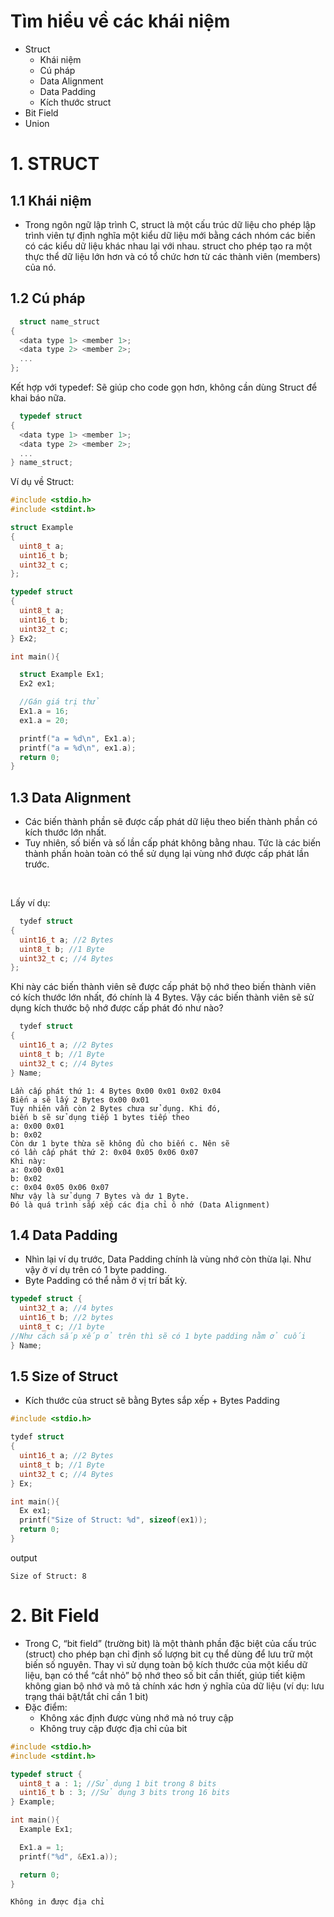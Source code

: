 # Tìm hiểu về các khái niệm
- Struct
  - Khái niệm
  - Cú pháp
  - Data Alignment
  - Data Padding
  - Kích thước struct
- Bit Field
- Union
# 1. STRUCT
## 1.1 Khái niệm
- Trong ngôn ngữ lập trình C, struct là một cấu trúc dữ liệu cho phép lập trình viên tự định nghĩa một kiểu dữ liệu mới bằng cách nhóm các biến có các kiểu dữ liệu khác nhau lại với nhau. struct cho phép tạo ra một thực thể dữ liệu lớn hơn và có tổ chức hơn từ các thành viên (members) của nó.
## 1.2 Cú pháp

```cpp
  struct name_struct
{
  <data type 1> <member 1>;
  <data type 2> <member 2>;
  ...
};  
```

Kết hợp với typedef: Sẽ giúp cho code gọn hơn, không cần dùng Struct để khai báo nữa.

```cpp
  typedef struct
{
  <data type 1> <member 1>;
  <data type 2> <member 2>;
  ...
} name_struct;
```

Ví dụ về Struct:

```cpp
#include <stdio.h>
#include <stdint.h>

struct Example
{
  uint8_t a;
  uint16_t b;
  uint32_t c;
};

typedef struct
{
  uint8_t a;
  uint16_t b;
  uint32_t c;
} Ex2;

int main(){

  struct Example Ex1;
  Ex2 ex1;

  //Gán giá trị thử
  Ex1.a = 16;
  ex1.a = 20;

  printf("a = %d\n", Ex1.a);
  printf("a = %d\n", ex1.a); 
  return 0;
}
```
## 1.3 Data Alignment
- Các biến thành phần sẽ được cấp phát dữ liệu theo biến thành phần
có kích thước lớn nhất. 
- Tuy nhiên, số biến và số lần cấp phát không bằng nhau. Tức là
các biến thành phần hoàn toàn có thể sử dụng lại vùng nhớ được cấp phát 
lần trước.

<br>

Lấy ví dụ:

```cpp
  tydef struct
{
  uint16_t a; //2 Bytes
  uint8_t b; //1 Byte
  uint32_t c; //4 Bytes
};  
```
Khi này các biến thành viên sẽ được cấp phát bộ nhớ 
theo biến thành viên có kích thước lớn nhất, đó chính là
4 Bytes. Vậy các biến thành viên sẽ sử dụng kích thước bộ nhớ
được cấp phát đó như nào?

```cpp
  tydef struct
{
  uint16_t a; //2 Bytes
  uint8_t b; //1 Byte
  uint32_t c; //4 Bytes
} Name;
```

```
Lần cấp phát thứ 1: 4 Bytes 0x00 0x01 0x02 0x04
Biến a sẽ lấy 2 Bytes 0x00 0x01
Tuy nhiên vẫn còn 2 Bytes chưa sử dụng. Khi đó,
biến b sẽ sử dụng tiếp 1 bytes tiếp theo
a: 0x00 0x01
b: 0x02
Còn dư 1 byte thừa sẽ không đủ cho biến c. Nên sẽ
có lần cấp phát thứ 2: 0x04 0x05 0x06 0x07
Khi này:
a: 0x00 0x01
b: 0x02
c: 0x04 0x05 0x06 0x07
Như vậy là sử dụng 7 Bytes và dư 1 Byte.
Đó là quá trình sắp xếp các địa chỉ ô nhớ (Data Alignment)
```

## 1.4 Data Padding
- Nhìn lại ví dụ trước, Data Padding chính là vùng nhớ còn thừa
lại. Như vậy ở ví dụ trên có 1 byte padding.
- Byte Padding có thể nằm ở vị trí bất kỳ.

```cpp
typedef struct {
  uint32_t a; //4 bytes
  uint16_t b; //2 bytes
  uint8_t c; //1 byte
//Như cách sắp xếp ở trên thì sẽ có 1 byte padding nằm ở cuối
} Name;

```

## 1.5 Size of Struct
- Kích thước của struct sẽ bằng Bytes sắp xếp + Bytes Padding

```cpp
#include <stdio.h>

tydef struct
{
  uint16_t a; //2 Bytes
  uint8_t b; //1 Byte
  uint32_t c; //4 Bytes
} Ex;

int main(){
  Ex ex1;
  printf("Size of Struct: %d", sizeof(ex1));
  return 0;
}

```
output
```
Size of Struct: 8
```
# 2. Bit Field
- Trong C, “bit field” (trường bit) là một thành phần đặc biệt của cấu trúc (struct) cho
phép bạn chỉ định số lượng bit cụ thể dùng để lưu trữ một biến số nguyên. Thay vì sử
dụng toàn bộ kích thước của một kiểu dữ liệu, bạn có thể “cắt nhỏ” bộ nhớ theo số bit
cần thiết, giúp tiết kiệm không gian bộ nhớ và mô tả chính xác hơn ý nghĩa của dữ liệu
(ví dụ: lưu trạng thái bật/tắt chỉ cần 1 bit)
- Đặc điểm:
  - Không xác định được vùng nhớ mà nó truy cập
  - Không truy cập được địa chỉ của bit

```cpp
#include <stdio.h>
#include <stdint.h>

typedef struct {
  uint8_t a : 1; //Sử dụng 1 bit trong 8 bits
  uint16_t b : 3; //Sử dụng 3 bits trong 16 bits
} Example;

int main(){
  Example Ex1;

  Ex1.a = 1;
  printf("%d", &Ex1.a));

  return 0;
}

```
```
Không in được địa chỉ
```






